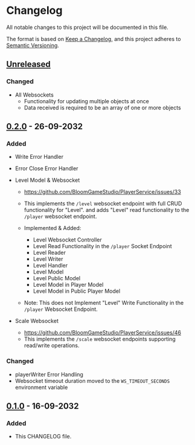 # Changelog

All notable changes to this project will be documented in this file.

The format is based on [Keep a Changelog](https://keepachangelog.com/en/1.0.0/),
and this project adheres to [Semantic Versioning](https://semver.org/spec/v2.0.0.html).

## [Unreleased]

### Changed 

- All Websockets
  - Functionality for updating multiple objects at once
  - Data received is required to be an array of one or more objects

## [0.2.0] - 26-09-2032 

### Added 

- Write Error Handler
- Error Close Error Handler

- Level Model & Websocket
  - https://github.com/BloomGameStudio/PlayerService/issues/33 
  - This implements the `/level` websocket endpoint with full CRUD functionality for "Level".
    and adds "Level" read functionality to the `/player` websocket endpoint.
   
  - Implemented & Added:
    - Level Websocket Controller
    - Level Read Functionality in the `/player` Socket Endpoint
    - Level Reader
    - Level Writer
    - Level Handler
    - Level Model
    - Level Public Model
    - Level Model in Player Model
    - Level Model in Public Player Model
  
  - Note: This does not Implement "Level" Write Functionality in the `/player` Websocket Endpoint.

- Scale Websocket
  - https://github.com/BloomGameStudio/PlayerService/issues/46
  - This implements the `/scale` websocket endpoints supporting read/write operations.

### Changed

-   playerWriter Error Handling
-   Websocket timeout duration moved to the `WS_TIMEOUT_SECONDS` environment variable

## [0.1.0] - 16-09-2032 

### Added

- This CHANGELOG file.


[unreleased]: https://github.com/BloomGameStudio/PlayerService/compare/staging...dev
[0.2.0]: https://github.com/BloomGameStudio/PlayerService/releases/tag/0.2.0
[0.1.0]: https://github.com/BloomGameStudio/PlayerService/releases/tag/0.1.0
